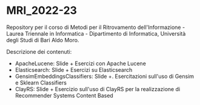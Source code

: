 # MRI_2022-23
Repository per il corso di Metodi per il Ritrovamento dell'Informazione - Laurea Triennale in Informatica - Dipartimento di Informatica, Università degli Studi di Bari Aldo Moro.

Descrizione dei contenuti:
- ApacheLucene: Slide + Esercizi con Apache Lucene
- Elasticsearch: Slide + Esercizi su Elasticsearch
- GensimEmbeddingsClassifiers: Slide +. Esercitazioni sull'uso di Gensim e Sklearn Classifiers
- ClayRS: Slide + Esercizio sull'uso di ClayRS per la realizzazione di Recommender Systems Content Based
